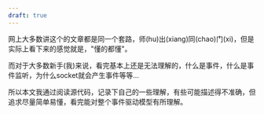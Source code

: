 ```yaml
---
draft: true
---
```


网上大多数讲这个的文章都是同一个套路，师(hu)出(xiang)同(chao)门(xi)，但是实际上看下来的感觉就是，"懂的都懂"。

而对于大多数新手(我)来说，看完基本上还是无法理解的，什么是事件，什么是事件监听，为什么socket就会产生事件等等...

所以本文我通过阅读源代码，记录下自己的一些理解，有些可能描述得不准确，但追求尽量简单易懂，看完能对整个事件驱动模型有所理解。


